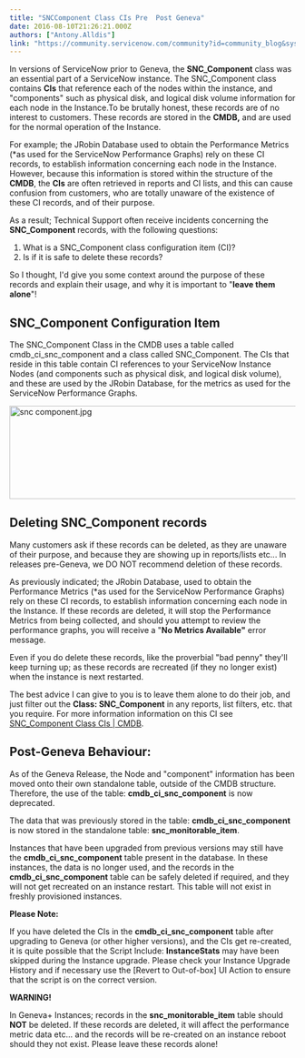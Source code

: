 ```yaml
---
title: "SNCComponent Class CIs Pre  Post Geneva"
date: 2016-08-10T21:26:21.000Z
authors: ["Antony.Alldis"]
link: "https://community.servicenow.com/community?id=community_blog&sys_id=107dae29dbd0dbc01dcaf3231f961926"
---
```

<p>In versions of ServiceNow prior to Geneva, the <strong>SNC_Component</strong> class was an essential part of a ServiceNow instance. The SNC_Component class contains <strong>CIs</strong> that reference each of the nodes within the instance, and "components" such as physical disk, and logical disk volume information for each node in the Instance.To be brutally honest, these records are of no interest to customers. These records are stored in the <strong>CMDB,</strong> and are used for the normal operation of the Instance.</p><p></p><p>For example; the JRobin Database used to obtain the Performance Metrics (*as used for the ServiceNow Performance Graphs) rely on these CI records, to establish information concerning each node in the Instance. However, because this information is stored within the structure of the <strong>CMDB</strong>, the <strong>CIs</strong> are often retrieved in reports and CI lists, and this can cause confusion from customers, who are totally unaware of the existence of these CI records, and of their purpose.</p><p></p><p><span>As a result; Technical Support often receive incidents concerning the <strong>SNC_Component</strong> records, with the following questions:</span></p><ol><li>What is a SNC_Component class configuration item (CI)?</li><li>Is if it is safe to delete these records?</li></ol><p></p><p>So I thought, I'd give you some context around the purpose of these records and explain their usage, and why it is important to "<strong>leave them alone</strong>"!</p><p></p><h2>SNC_Component Configuration Item</h2><p>The SNC_Component Class in the CMDB uses a table called cmdb_ci_snc_component and a class called SNC_Component. The CIs that reside in this table contain CI references to your ServiceNow Instance Nodes (and components such as physical disk, and logical disk volume), and these are used by the JRobin Database, for the metrics as used for the ServiceNow Performance Graphs.</p><p></p><p><img   alt="snc component.jpg" class="image-1 jive-image" src="7ccd7c46db5c9304b322f4621f961919.iix" style="width: 620px; height: 164px; display: block; margin-left: auto; margin-right: auto;"/></p><p></p><h2>Deleting SNC_Component records</h2><p>Many customers ask if these records can be deleted, as they are unaware of their purpose, and because they are showing up in reports/lists etc... In releases pre-Geneva, we DO NOT recommend deletion of these records.</p><p></p><p>As previously indicated; the JRobin Database, used to obtain the Performance Metrics (*as used for the ServiceNow Performance Graphs) rely on these CI records, to establish information concerning each node in the Instance. If these records are deleted, it will stop the Performance Metrics from being collected, and should you attempt to review the performance graphs, you will receive a "<strong>No Metrics Available"</strong> error message.</p><p></p><p>Even if you do delete these records, like the proverbial "bad penny" they'll keep turning up; as these records are recreated (if they no longer exist) when the instance is next restarted.</p><p></p><p>The best advice I can give to you is to leave them alone to do their job, and just filter out the <strong>Class: SNC_Component</strong> in any reports, list filters, etc. that you require. For more information information on this CI see <a title="i.service-now.com/kb_view.do?sysparm_article=KB0552080" href="https://hi.service-now.com/kb_view.do?sysparm_article=KB0552080">SNC_Component Class CIs | CMDB</a>.</p><p></p><h2>Post-Geneva Behaviour:</h2><p>As of the Geneva Release, the Node and "component" information has been moved onto their own standalone table, outside of the CMDB structure. Therefore, the use of the table: <strong>cmdb_ci_snc_component</strong> is now deprecated.</p><p></p><p>The data that was previously stored in the table: <strong>cmdb_ci_snc_component </strong>is now stored in the standalone table: <strong>snc_monitorable_item</strong>.</p><p></p><p>Instances that have been upgraded from previous versions may still have the <strong>cmdb_ci_snc_component</strong> table present in the database. In these instances, the data is no longer used, and the records in the <strong>cmdb_ci_snc_component</strong> table can be safely deleted if required, and they will not get recreated on an instance restart. This table will not exist in freshly provisioned instances.</p><p></p><p><strong>Please Note:</strong> </p><p>If you have deleted the CIs in the <strong>cmdb_ci_snc_component</strong> table after upgrading to Geneva (or other higher versions), and the CIs get re-created, it is quite possible that the Script Include: <strong>InstanceStats</strong> may have been skipped during the Instance upgrade. Please check your Instance Upgrade History and if necessary use the [Revert to Out-of-box] UI Action to ensure that the script is on the correct version. </p><p></p><p><strong>WARNING!</strong></p><p>In Geneva+ Instances; records in the <strong>snc_monitorable_item</strong> table should <strong>NOT</strong> be deleted. If these records are deleted, it will affect the performance metric data etc... and the records will be re-created on an instance reboot should they not exist. Please leave these records alone!</p>